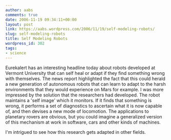 ```yaml
---
author: aabs
comments: true
date: 2006-11-19 09:34:11+00:00
layout: post
link: https://aabs.wordpress.com/2006/11/19/self-modeling-robots/
slug: self-modeling-robots
title: Self Modeling Robots
wordpress_id: 302
tags:
- science
---
```


Eurekalert has an interesting headline today about robots developed at Vermont University that can self heal or adapt if they find something wrong with themselves. The news report highlighted the fact that this could herald a new generation of autonomous robots that can learn to adapt to the harsh environments that they would experience on Mars for example. I was more impressed by the solution that the researchers had developed. The robot maintains a 'self image' which it monitors. If it finds that something is wrong, it performs a set of diagnostics to ascertain what it is now capable of, and then devises a new mode of locomotion. The applications to planetary rovers are obvious, but you could imagine a generalized version of this mechanism at work in software, cars and other kinds of machines.


I'm intrigued to see how this research gets adapted in other fields.
